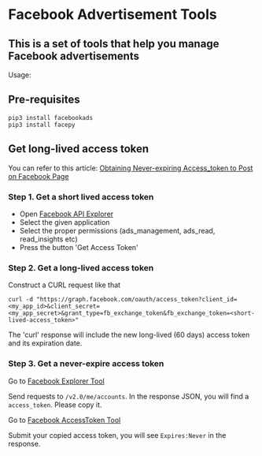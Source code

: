 # Facebook Advertisement Tools

## This is a set of tools that help you manage Facebook advertisements

Usage: <todo>

## Pre-requisites

```
pip3 install facebookads
pip3 install facepy
```

## Get long-lived access token

You can refer to this article: [Obtaining Never-expiring Access_token to Post on Facebook Page](http://blog.lwolf.org/blog/2014/06/16/obtaining-never-expiring-access-token-to-post-on-facebook-page/)

### Step 1. Get a short lived access token

* Open [Facebook API Explorer](https://developers.facebook.com/tools/explorer/)
* Select the given application
* Select the proper permissions (ads_management, ads_read, read_insights etc)
* Press the button 'Get Access Token'

### Step 2. Get a long-lived access token

Construct a CURL request like that 

```
curl -d "https://graph.facebook.com/oauth/access_token?client_id=<my_app_id>&client_secret=<my_app_secret>&grant_type=fb_exchange_token&fb_exchange_token=<short-lived-access_token>"
```

The 'curl' response will include the new long-lived (60 days) access token and its expiration date.

### Step 3. Get a never-expire access token

Go to [Facebook Explorer Tool](https://developers.facebook.com/tools/explorer)

Send requests to ```/v2.0/me/accounts```. In the response JSON, you will find a ```access_token```. Please copy it.

Go to [Facebook AccessToken Tool](https://developers.facebook.com/tools/debug/accesstoken)

Submit your copied access token, you will see ```Expires:Never``` in the response.


